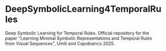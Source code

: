 # DeepSymbolicLearning4TemporalRules
Deep Symbolic Learning for Temporal Rules. Official repository for the paper "Learning Minimal Symbolic Representations and Temporal Rules from Visual Sequences", Umili and Capobianco 2025.
